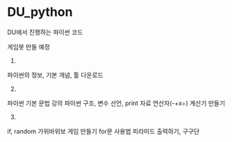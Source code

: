 # DU_python
DU에서 진행하는 파이썬 코드

게임봇 만들 예정

1. 
파이썬의 정보, 기본 개념, 툴 다운로드

2. 
파이썬 기본 문법 강의
파이썬 구조, 변수 선언, print
자료 연산자(-+x÷)
계산기 만들기

3. 
if, random
가위바위보 게임 만들기
for문 사용법
피라미드 출력하기, 구구단

